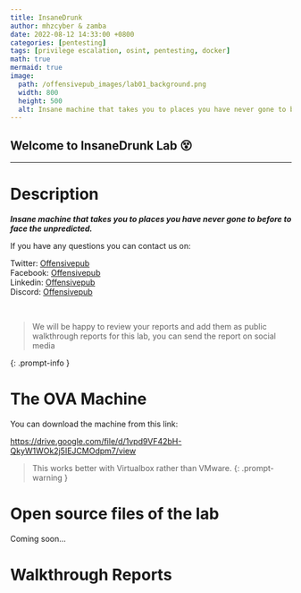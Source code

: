 ```yaml
---
title: InsaneDrunk
author: mhzcyber & zamba
date: 2022-08-12 14:33:00 +0800
categories: [pentesting]
tags: [privilege escalation, osint, pentesting, docker]
math: true
mermaid: true
image:
  path: /offensivepub_images/lab01_background.png 
  width: 800
  height: 500
  alt: Insane machine that takes you to places you have never gone to before to face the unpredicted.
---
```

## Welcome to InsaneDrunk Lab &#128565;
---
# Description

***Insane machine that takes you to places you have never gone to before to face the unpredicted.***


If you have any questions you can contact us on:

Twitter: [Offensivepub](https://twitter.com/offensivepub)<br>
Facebook: [Offensivepub](https://www.facebook.com/offensivepub)<br>
Linkedin: [Offensivepub](https://www.linkedin.com/company/offensivepib)<br>
Discord: [Offensivepub](https://discord.gg/qm3hgA3V)<br>



<br>

> We will be happy to review your reports and add them as public walkthrough reports for this lab, you can send the report on social media

{: .prompt-info }

# The OVA Machine

You can download the machine from this link:

https://drive.google.com/file/d/1vpd9VF42bH-QkyW1WOk2j5IEJCMOdpm7/view

> This works better with Virtualbox rather than VMware.
{: .prompt-warning }

# Open source files of the lab

Coming soon...


# Walkthrough Reports


